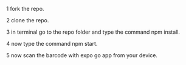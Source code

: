 
1 fork the repo.

2 clone the repo.

 3 in terminal go to  the repo folder and type the command npm install.

4 now type the command npm start.

5 now scan the barcode with expo go app from your device.
